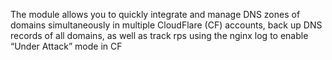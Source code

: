 The module allows you to quickly integrate and manage DNS zones of domains simultaneously in multiple CloudFlare (CF) accounts, back up DNS records of all domains, as well as track rps using the nginx log to enable “Under Attack” mode in CF
